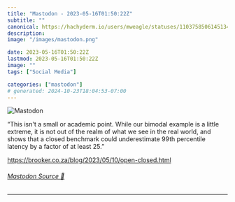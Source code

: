 ```yaml
---
title: "Mastodon - 2023-05-16T01:50:22Z"
subtitle: ""
canonical: https://hachyderm.io/users/mweagle/statuses/110375850614513435
description:
image: "/images/mastodon.png"

date: 2023-05-16T01:50:22Z
lastmod: 2023-05-16T01:50:22Z
image: ""
tags: ["Social Media"]

categories: ["mastodon"]
# generated: 2024-10-23T18:04:53-07:00
---
```

![Mastodon](/images/mastodon.png)

<p>“This isn&#39;t a small or academic point. While our bimodal example is a little extreme, it is not out of the realm of what we see in the real world, and shows that a closed benchmark could underestimate 99th percentile latency by a factor of at least 25.”</p><p><a href="https://brooker.co.za/blog/2023/05/10/open-closed.html" target="_blank" rel="nofollow noopener noreferrer" translate="no"><span class="invisible">https://</span><span class="ellipsis">brooker.co.za/blog/2023/05/10/</span><span class="invisible">open-closed.html</span></a></p>


###### [Mastodon Source 🐘](https://hachyderm.io/@mweagle/110375850614513435)

___
